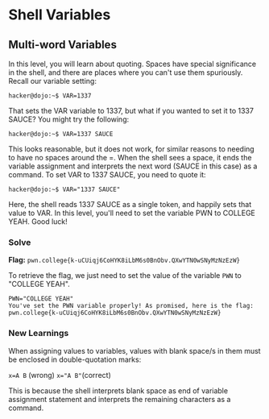 # Shell Variables

## Multi-word Variables
In this level, you will learn about quoting. Spaces have special significance in the shell, and there are places where you can't use them spuriously. Recall our variable setting:
```
hacker@dojo:~$ VAR=1337
```
That sets the VAR variable to 1337, but what if you wanted to set it to 1337 SAUCE? You might try the following:
```
hacker@dojo:~$ VAR=1337 SAUCE
```
This looks reasonable, but it does not work, for similar reasons to needing to have no spaces around the =. When the shell sees a space, it ends the variable assignment and interprets the next word (SAUCE in this case) as a command. To set VAR to 1337 SAUCE, you need to quote it:
```
hacker@dojo:~$ VAR="1337 SAUCE"
```
Here, the shell reads 1337 SAUCE as a single token, and happily sets that value to VAR. In this level, you'll need to set the variable PWN to COLLEGE YEAH. Good luck!

### Solve
**Flag:** `pwn.college{k-uCUiqj6CoHYK8iLbM6s0BnObv.QXwYTN0wSNyMzNzEzW}`

To retrieve the flag, we just need to set the value of the variable `PWN` to "COLLEGE YEAH".

```
PWN="COLLEGE YEAH"
You've set the PWN variable properly! As promised, here is the flag:
pwn.college{k-uCUiqj6CoHYK8iLbM6s0BnObv.QXwYTN0wSNyMzNzEzW}
```
### New Learnings

When assigning values to variables, values with blank space/s in them must be enclosed in double-quotation marks:

`x=A B` (wrong)
`x="A B"`(correct)

This is because the shell interprets blank space as end of variable assignment statement and interprets the remaining characters as a command.